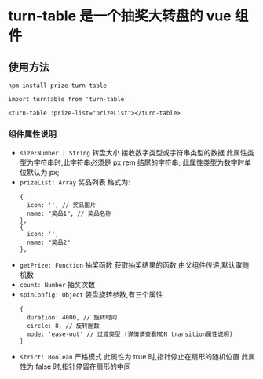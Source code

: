 # turn-table 是一个抽奖大转盘的 vue 组件

## 使用方法

```
npm install prize-turn-table

import turnTable from 'turn-table'

<turn-table :prize-list="prizeList"></turn-table>

```

### 组件属性说明

- `size:Number | String` 转盘大小
  接收数字类型或字符串类型的数据
  此属性类型为字符串时,此字符串必须是 px,rem 结尾的字符串;
  此属性类型为数字时单位默认为 px;
- `prizeList: Array` 奖品列表
  格式为:
  ```
  {
    icon: '', // 奖品图片
    name: "奖品1", // 奖品名称
  },
  {
    icon: '',
    name: "奖品2"
  },
  ```
- `getPrize: Function` 抽奖函数
  获取抽奖结果的函数,由父组件传递,默认取随机数
- `count: Number` 抽奖次数
- `spinConfig: Object` 装盘旋转参数,有三个属性
  ```
  {
    duration: 4000, // 旋转时间
    circle: 8, // 旋转圈数
    mode: 'ease-out' // 过渡类型 (详情请查看MDN transition属性说明)
  }
  ```
- `strict: Boolean` 严格模式
  此属性为 true 时,指针停止在扇形的随机位置
  此属性为 false 时,指针停留在扇形的中间
